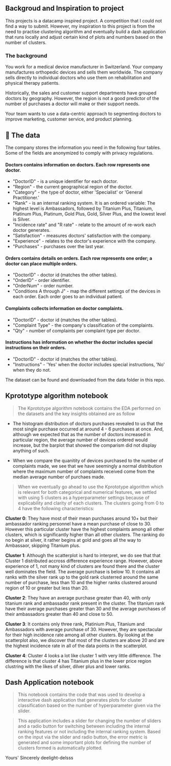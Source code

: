 ## Backgroud and Inspiration to project

This projects is a datacamp inspired project. A competition that I could not find a way to submit.
However, my inspiration to this project is from the need to practise clustering algorithm
and eventually build a dash application that runs locally and adjust certain kind of plots
and numbers based on the number of clusters.

### The background
You work for a medical device manufacturer in Switzerland. Your company manufactures 
orthopedic devices and sells them worldwide. 
The company sells directly to individual doctors who use 
them on rehabilitation and physical therapy patients.

Historically, the sales and customer support departments have grouped doctors by geography. 
However, the region is not a good predictor of the number of
purchases a doctor will make or their support needs.

Your team wants to use a data-centric approach to segmenting 
doctors to improve marketing, customer service, and product planning.

## 💾 The data

The company stores the information you need in the following four tables. Some of the fields are anonymized to comply with privacy regulations.

#### Doctors contains information on doctors. Each row represents one doctor.
- "DoctorID" - is a unique identifier for each doctor.
- "Region" - the current geographical region of the doctor.
- "Category" - the type of doctor, either 'Specialist' or 'General Practitioner.'
- "Rank" - is an internal ranking system. It is an ordered variable: The highest level is Ambassadors, followed by Titanium Plus, Titanium, Platinum Plus, Platinum, Gold Plus, Gold, Silver Plus, and the lowest level is Silver.
- "Incidence rate"  and "R rate" - relate to the amount of re-work each doctor generates.
- "Satisfaction" - measures doctors' satisfaction with the company.
- "Experience" - relates to the doctor's experience with the company.
- "Purchases" - purchases over the last year.

#### Orders contains details on orders. Each row represents one order; a doctor can place multiple orders.
- "DoctorID" - doctor id (matches the other tables).
- "OrderID" - order identifier.
- "OrderNum" - order number.
- "Conditions A through J" - map the different settings of the devices in each order. Each order goes to an individual patient.

#### Complaints collects information on doctor complaints.
- "DoctorID" - doctor id (matches the other tables).
- "Complaint Type" - the company's classification of the complaints.
- "Qty" - number of complaints per complaint type per doctor.

#### Instructions has information on whether the doctor includes special instructions on their orders.
- "DoctorID" - doctor id (matches the other tables).
- "Instructions" - 'Yes' when the doctor includes special instructions, 'No' when they do not.

The dataset can be found and downloaded from the data folder in this repo.

## Kprototype algorithm notebook

> The Kprototype algorithm notebook contains the EDA performed on the datasets
and the key insights obtained are as follow

- The histogram distribution of doctors purchases revealed to us that the most single
purchase occurred at around 4 - 6 purchases at once. And, although we expected that as the number of doctors increased in 
particular region, the average number of devices ordered would increase, but 
the barplot that showed the comparism did not display anything of such.

- When we compare the quanitity of devices purchased to the number of complaints made, we see that we have
seemingly a normal distribution where the maximum number of complaints received come from the median average number
of purchaes made.

> When we eventually go ahead to use the Kprototype algorithm which is relevant for both categorical and numerical 
features, we settled with using 5 clusters as a hyperparameter settings because of explicability and clarity of
each clusters. The clusters going from 0 to 4 have the following characteristics:

**Cluster 0**: They have most of their mean purchases around 10+ but their ambassador ranking personnel have a mean purchase of close to 30. However this particular cluster have the highest complaints among all other clusters, which is significantly higher than all other clusters. The ranking do no begin at silver, it rather begins at gold and goes all the way to Ambassaor, skipping Titanium plus.

**Cluster 1**: Although the scatterplot is hard to interpret, we do see that that Cluster 1 distributed accross difference experience range. However, above experience of 1, not many kind of clusters are found there and the cluster well dominates the field. The average purchase is below 10. It contains all ranks with the silver rank up to the gold rank clusterred around the same number of purchase, less than 10 and the higher ranks clustered around region of 10 or greater but less than 20.

**Cluster 2**: They have an average purchase greater than 40, with only titanium rank and ambassador rank present in the cluster. The titanium rank have their average purchases greater than 30 and the average purchases of their ambassadors greater than 40 and close to 50.

**Cluster 3**: It contains only three rank, Platinium Plus, Titanium and Ambassadors with average purchase of 30. However, they are spectacular for their high incidence rate among all other clusters. By looking at the scatterplot also, we discover that most of the clusters are above 20 and are the highest incidence rate in all of the data points in the scatterplot.

**Cluster 4**: Cluster 4 looks a lot like cluster 1 with very little difference. The difference is that cluster 4 has Titanium plus in the lower price region clustring with the likes of silver, dilver plus and lower ranks.


## Dash Application notebook

> This notebook contains the code that was used to develop a interactive dash application that generates plots for cluster classification
based on the number of hyperparameter given via the slider.

> This application includes a slider for changing the number of sliders and a radio button for switching between including 
the internal ranking features or not including the internal ranking system. Based on the input via the slider and radio button, 
the error metric is generated and some important plots for defining the number of clusters formed is automatically plotted.

Yours' Sincerely
deelight-delsss